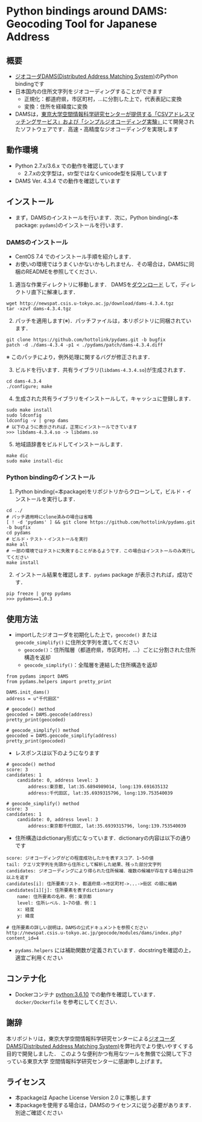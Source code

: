 # Python bindings around DAMS: Geocoding Tool for Japanese Address

## 概要
* [ジオコーダDAMS(Distributed Address Matching System)](http://newspat.csis.u-tokyo.ac.jp/geocode/modules/dams/index.php?content_id=1)のPython bindingです
* 日本国内の住所文字列をジオコーディングすることができます
    * 正規化：都道府県，市区町村，…に分割した上で，代表表記に変換
    * 変換：住所を経緯度に変換
* DAMSは，[東京大学空間情報科学研究センターが提供する「CSVアドレスマッチングサービス」および「シンプルジオコーディング実験」](http://newspat.csis.u-tokyo.ac.jp/geocode)にて開発されたソフトウェアです．高速・高精度なジオコーディングを実現します

## 動作環境
* Python 2.7.x/3.6.x での動作を確認しています
	* 2.7.xの文字型は，str型ではなくunicode型を採用しています
* DAMS Ver. 4.3.4 での動作を確認しています

## インストール
* まず，DAMSのインストールを行います．次に，Python binding(=本package: `pydams`)のインストールを行います．

### DAMSのインストール
* CentOS 7.4 でのインストール手順を紹介します．
* お使いの環境ではうまくいかないかもしれません．その場合は，DAMSに同梱のREADMEを参照してください．

1. 適当な作業ディレクトリに移動します．
   DAMSを[ダウンロード](http://newspat.csis.u-tokyo.ac.jp/geocode/modules/dams/index.php?content_id=5) して，ディレクトリ直下に解凍します．

```
wget http://newspat.csis.u-tokyo.ac.jp/download/dams-4.3.4.tgz
tar -xzvf dams-4.3.4.tgz
```

2. パッチを適用します(※)．パッチファイルは，本リポジトリに同梱されています．

```
git clone https://github.com/hottolink/pydams.git -b bugfix
patch -d ./dams-4.3.4 -p1 < ./pydams/patch/dams-4.3.4.diff
```

※ このパッチにより，例外処理に関するバグが修正されます．

3. ビルドを行います．共有ライブラリ(`libdams-4.3.4.so`)が生成されます．

```
cd dams-4.3.4
./configure; make
```

4. 生成された共有ライブラリをインストールして，キャッシュに登録します．

```
sudo make install
sudo ldconfig
ldconfig -v | grep dams
# 以下のように表示されれば，正常にインストールできています
>>> libdams-4.3.4.so -> libdams.so
```

5. 地域語辞書をビルドしてインストールします．

```
make dic
sudo make install-dic
```

### Python bindingのインストール
1. Python binding(=本package)をリポジトリからクローンして，ビルド・インストールを実行します．

```
cd ../
# パッチ適用時にclone済みの場合は省略
[ ! -d 'pydams' ] && git clone https://github.com/hottolink/pydams.git -b bugfix
cd pydams
# ビルド・テスト・インストールを実行
make all
# 一部の環境ではテストに失敗することがあるようです．この場合はインストールのみ実行してください
make install
```

2. インストール結果を確認します．`pydams` package が表示されれば，成功です．

```
pip freeze | grep pydams
>>> pydams==1.0.3
```

## 使用方法
* importしたジオコーダを初期化した上で，`geocode()` または `geocode_simplify()` に住所文字列を渡してください
	* `geocode()`：住所階層（都道府県，市区町村，…）ごとに分割された住所構造を返却
	* `geocode_simplify()`：全階層を連結した住所構造を返却

```
from pydams import DAMS
from pydams.helpers import pretty_print

DAMS.init_dams()
address = u"千代田区"

# geocode() method
geocoded = DAMS.geocode(address)
pretty_print(geocoded)

# geocode_simplify() method
geocoded = DAMS.geocode_simplify(address)
pretty_print(geocoded)
```

* レスポンスは以下のようになります

```
# geocode() method
score: 3
candidates: 1
	candidate: 0, address level: 3
		address:東京都, lat:35.6894989014, long:139.691635132
		address:千代田区, lat:35.6939315796, long:139.753540039

# geocode_simplify() method
score: 3
candidates: 1
	candidate: 0, address level: 3
		address:東京都千代田区, lat:35.6939315796, long:139.753540039
```

* 住所構造はdictionary形式になっています．dictionaryの内容は以下の通りです

```
score: ジオコーディングがどの程度成功したかを表すスコア．1~5の値
tail: クエリ文字列を先頭から住所として解析した結果、残った部分文字列
candidates: ジオコーディングにより得られた住所候補．複数の候補が存在する場合は2件以上を返す
candidates[i]: 住所要素リスト．都道府県->市区町村->...->街区 の順に格納
candidates[i][j]: 住所要素を表すdictionary
    name: 住所要素の名称．例：東京都
    level: 住所レベル．1~7の値．例：1
    x: 経度
    y: 緯度

# 住所要素の詳しい説明は，DAMSの公式ドキュメントを参照ください
http://newspat.csis.u-tokyo.ac.jp/geocode/modules/dams/index.php?content_id=4
```

* `pydams.helpers` には補助関数が定義されています．docstringを確認の上，適宜ご利用ください

## コンテナ化
* Dockerコンテナ [python:3.6.10](https://hub.docker.com/_/python) での動作を確認しています．
  `docker/Dockerfile` を参考にしてください．

## 謝辞
本リポジトリは，東京大学空間情報科学研究センターによる[ジオコーダDAMS(Distributed Address Matching System)](http://newspat.csis.u-tokyo.ac.jp/geocode/modules/dams/index.php?content_id=1)を弊社内でより使いやすくする目的で開発しました．
このような便利かつ有用なツールを無償で公開して下さっている東京大学 空間情報科学研究センターに感謝申し上げます。

## ライセンス
* 本packageは Apache License Version 2.0 に準拠します
* 本packageを使用する場合は，DAMSのライセンスに従う必要があります．別途ご確認ください
